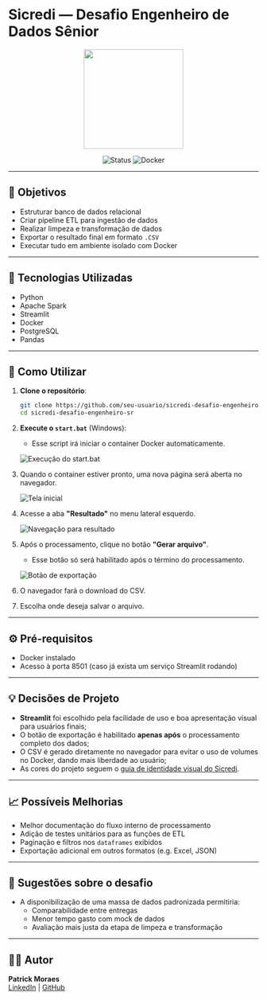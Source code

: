 
# Sicredi — Desafio Engenheiro de Dados Sênior

<p align="center">
  <img src="https://upload.wikimedia.org/wikipedia/commons/thumb/a/ab/Sicredi-logo.png/960px-Sicredi-logo.png" width="200"/>
</p>

<p align="center">
  <img alt="Status" src="https://img.shields.io/badge/status-concluído-green" />
  <img alt="Docker" src="https://img.shields.io/badge/docker-integrado-blue" />
</p>

---

## 📌 Objetivos

- Estruturar banco de dados relacional
- Criar pipeline ETL para ingestão de dados
- Realizar limpeza e transformação de dados
- Exportar o resultado final em formato `.CSV`
- Executar tudo em ambiente isolado com Docker

---

## 🧰 Tecnologias Utilizadas

- Python
- Apache Spark
- Streamlit
- Docker
- PostgreSQL
- Pandas

---

## 🐳 Como Utilizar

1. **Clone o repositório**:
   ```bash
   git clone https://github.com/seu-usuario/sicredi-desafio-engenheiro-sr.git
   cd sicredi-desafio-engenheiro-sr
   ```

2. **Execute o `start.bat`** (Windows):
   - Esse script irá iniciar o container Docker automaticamente.

   ![Execução do start.bat](https://github.com/user-attachments/assets/99121e27-effb-44b3-beb3-5110574ace5c)

3. Quando o container estiver pronto, uma nova página será aberta no navegador.  

   ![Tela inicial](https://github.com/user-attachments/assets/e0ce1d64-83ab-4d11-bbdb-f961dca73516)

4. Acesse a aba **"Resultado"** no menu lateral esquerdo.  

   ![Navegação para resultado](https://github.com/user-attachments/assets/45379821-e297-4f83-8d7c-3498f157d3fe)

5. Após o processamento, clique no botão **"Gerar arquivo"**.  
   - Esse botão só será habilitado após o término do processamento.  

   ![Botão de exportação](https://github.com/user-attachments/assets/3aded718-6c34-4467-8e05-6b7405a7a96d)

6. O navegador fará o download do CSV.  
7. Escolha onde deseja salvar o arquivo.

---

## ⚙️ Pré-requisitos

- Docker instalado  
- Acesso à porta 8501 (caso já exista um serviço Streamlit rodando)

---

## 💡 Decisões de Projeto

- **Streamlit** foi escolhido pela facilidade de uso e boa apresentação visual para usuários finais;
- O botão de exportação é habilitado **apenas após** o processamento completo dos dados;
- O CSV é gerado diretamente no navegador para evitar o uso de volumes no Docker, dando mais liberdade ao usuário;
- As cores do projeto seguem o [guia de identidade visual do Sicredi](https://marca.sicredi.com.br/cores/#cores).

---

## 📈 Possíveis Melhorias

- Melhor documentação do fluxo interno de processamento
- Adição de testes unitários para as funções de ETL
- Paginação e filtros nos `dataframes` exibidos
- Exportação adicional em outros formatos (e.g. Excel, JSON)

---

## 📌 Sugestões sobre o desafio

- A disponibilização de uma massa de dados padronizada permitiria:
  - Comparabilidade entre entregas
  - Menor tempo gasto com mock de dados
  - Avaliação mais justa da etapa de limpeza e transformação

---

## 👨‍💻 Autor

**Patrick Moraes**  
[LinkedIn](https://www.linkedin.com/in/patrick-moraes-1b231a183/) | [GitHub](https://github.com/Ozeenn)
